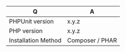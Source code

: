| Q                   | A
| --------------------| ---------------
| PHPUnit version     | x.y.z
| PHP version         | x.y.z
| Installation Method | Composer / PHAR
<!--
- Please fill in this template according to your issue.
- Please keep the table shown above at the top of your issue.
- Please include the output of "composer info | sort" if you installed PHPUnit using Composer.
- Please post code as text (using proper markup). Do not post screenshots of code.
- Visit https://phpunit.de/support.html if you are looking for support.
- Otherwise, replace this comment by the description of your issue.
-->
